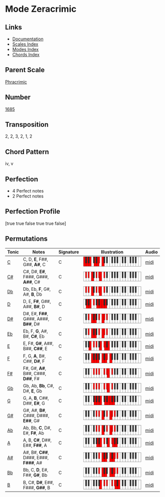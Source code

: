 # Mode Zeracrimic

## Links

- [Documentation](README.md)
- [Scales Index](Scales.md)
- [Modes Index](Modes.md)
- [Chords Index](Chords.md)

## Parent Scale

[Phracrimic](ScalePhracrimic.md)

## Number

[1685](https://ianring.com/musictheory/scales/1685)

## Transposition

2, 2, 3, 2, 1, 2

## Chord Pattern

iv, v

## Perfection

- 4 Perfect notes
- 2 Perfect notes

## Perfection Profile

[true true false true true false]

## Permutations

| Tonic | Notes | Signature | Illustration | Audio |
|-------|-------|-----------|--------------|-------|
| [C](ModeCNaturalZeracrimic.md) | C, D, **E**, F##, G##, **A#**, C | C | ![CNaturalZeracrimic](ModeCNaturalZeracrimic.png) | [midi](https://github.com/edipermadi/music/blob/main/docs/ModeCNaturalZeracrimic.mid?raw=true) |
| [C#](ModeCSharpZeracrimic.md) | C#, D#, **E#**, F###, G###, **A##**, C# | C | ![CSharpZeracrimic](ModeCSharpZeracrimic.png) | [midi](https://github.com/edipermadi/music/blob/main/docs/ModeCSharpZeracrimic.mid?raw=true) |
| [Db](ModeDFlatZeracrimic.md) | Db, Eb, **F**, G#, A#, **B**, Db | C | ![DFlatZeracrimic](ModeDFlatZeracrimic.png) | [midi](https://github.com/edipermadi/music/blob/main/docs/ModeDFlatZeracrimic.mid?raw=true) |
| [D](ModeDNaturalZeracrimic.md) | D, E, **F#**, G##, A##, **B#**, D | C | ![DNaturalZeracrimic](ModeDNaturalZeracrimic.png) | [midi](https://github.com/edipermadi/music/blob/main/docs/ModeDNaturalZeracrimic.mid?raw=true) |
| [D#](ModeDSharpZeracrimic.md) | D#, E#, **F##**, G###, A###, **B##**, D# | C | ![DSharpZeracrimic](ModeDSharpZeracrimic.png) | [midi](https://github.com/edipermadi/music/blob/main/docs/ModeDSharpZeracrimic.mid?raw=true) |
| [Eb](ModeEFlatZeracrimic.md) | Eb, F, **G**, A#, B#, **C#**, Eb | C | ![EFlatZeracrimic](ModeEFlatZeracrimic.png) | [midi](https://github.com/edipermadi/music/blob/main/docs/ModeEFlatZeracrimic.mid?raw=true) |
| [E](ModeENaturalZeracrimic.md) | E, F#, **G#**, A##, B##, **C##**, E | C | ![ENaturalZeracrimic](ModeENaturalZeracrimic.png) | [midi](https://github.com/edipermadi/music/blob/main/docs/ModeENaturalZeracrimic.mid?raw=true) |
| [F](ModeFNaturalZeracrimic.md) | F, G, **A**, B#, C##, **D#**, F | C | ![FNaturalZeracrimic](ModeFNaturalZeracrimic.png) | [midi](https://github.com/edipermadi/music/blob/main/docs/ModeFNaturalZeracrimic.mid?raw=true) |
| [F#](ModeFSharpZeracrimic.md) | F#, G#, **A#**, B##, C###, **D##**, F# | C | ![FSharpZeracrimic](ModeFSharpZeracrimic.png) | [midi](https://github.com/edipermadi/music/blob/main/docs/ModeFSharpZeracrimic.mid?raw=true) |
| [Gb](ModeGFlatZeracrimic.md) | Gb, Ab, **Bb**, C#, D#, **E**, Gb | C | ![GFlatZeracrimic](ModeGFlatZeracrimic.png) | [midi](https://github.com/edipermadi/music/blob/main/docs/ModeGFlatZeracrimic.mid?raw=true) |
| [G](ModeGNaturalZeracrimic.md) | G, A, **B**, C##, D##, **E#**, G | C | ![GNaturalZeracrimic](ModeGNaturalZeracrimic.png) | [midi](https://github.com/edipermadi/music/blob/main/docs/ModeGNaturalZeracrimic.mid?raw=true) |
| [G#](ModeGSharpZeracrimic.md) | G#, A#, **B#**, C###, D###, **E##**, G# | C | ![GSharpZeracrimic](ModeGSharpZeracrimic.png) | [midi](https://github.com/edipermadi/music/blob/main/docs/ModeGSharpZeracrimic.mid?raw=true) |
| [Ab](ModeAFlatZeracrimic.md) | Ab, Bb, **C**, D#, E#, **F#**, Ab | C | ![AFlatZeracrimic](ModeAFlatZeracrimic.png) | [midi](https://github.com/edipermadi/music/blob/main/docs/ModeAFlatZeracrimic.mid?raw=true) |
| [A](ModeANaturalZeracrimic.md) | A, B, **C#**, D##, E##, **F##**, A | C | ![ANaturalZeracrimic](ModeANaturalZeracrimic.png) | [midi](https://github.com/edipermadi/music/blob/main/docs/ModeANaturalZeracrimic.mid?raw=true) |
| [A#](ModeASharpZeracrimic.md) | A#, B#, **C##**, D###, E###, **F###**, A# | C | ![ASharpZeracrimic](ModeASharpZeracrimic.png) | [midi](https://github.com/edipermadi/music/blob/main/docs/ModeASharpZeracrimic.mid?raw=true) |
| [Bb](ModeBFlatZeracrimic.md) | Bb, C, **D**, E#, F##, **G#**, Bb | C | ![BFlatZeracrimic](ModeBFlatZeracrimic.png) | [midi](https://github.com/edipermadi/music/blob/main/docs/ModeBFlatZeracrimic.mid?raw=true) |
| [B](ModeBNaturalZeracrimic.md) | B, C#, **D#**, E##, F###, **G##**, B | C | ![BNaturalZeracrimic](ModeBNaturalZeracrimic.png) | [midi](https://github.com/edipermadi/music/blob/main/docs/ModeBNaturalZeracrimic.mid?raw=true) |

